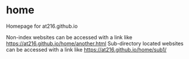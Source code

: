 # home
Homepage for at216.github.io


Non-index websites can be accessed with a link like https://at216.github.io/home/another.html
Sub-directory located websites can be accessed with a link like https://at216.github.io/home/sub1/
